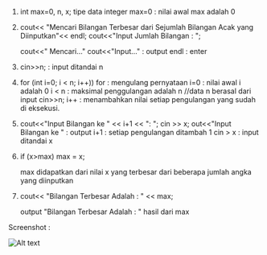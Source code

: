 1.  int max=0, n, x;
    tipe data integer
    max=0       : nilai awal max adalah 0

2.  cout<< "Mencari Bilangan Terbesar dari Sejumlah Bilangan Acak yang Diinputkan"<< endl;
    cout<<"Input Jumlah Bilangan : ";

    cout<<" Mencari..."     cout<<"Input..."  : output
    endl                                      : enter

3.  cin>>n;         : input ditandai n

4.  for (int i=0; i < n; i++))
    for         : mengulang pernyataan
    i=0         : nilai awal i adalah 0
    i < n       : maksimal penggulangan adalah n //data n berasal dari input cin>>n;
    i++         : menambahkan nilai setiap pengulangan yang sudah di eksekusi.

5.  cout<<"Input Bilangan ke " << i+1 << ": ";
    cin >> x;
    out<<"Input Bilangan ke " : output
    i+1                       : setiap pengulangan ditambah 1
    cin > x                   : input ditandai x

6.  if (x>max)
    max = x;

    max didapatkan dari nilai x yang terbesar dari beberapa jumlah angka yang diinputkan

7.  cout<< "Bilangan Terbesar Adalah : " << max;

    output "Bilangan Terbesar Adalah : " hasil dari max


Screenshot :

![Alt text](https://raw.githubusercontent.com/arkyana/Praktikum3/master/Soal1/1.png)